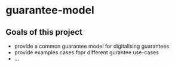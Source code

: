 # guarantee-model



## Goals of this project

* provide a common guarantee model for digitalising guarantees
* provide examples cases fopr different gurantee use-cases
* ...